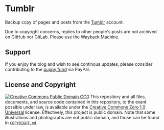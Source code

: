 # Tumblr
Backup copy of pages and posts from the [Tumblr](https://rikaklassen.tumblr.com/) account.

Due to copyright concerns, replies to other people's posts are not archived on GitHub nor GitLab. Please use the [Wayback Machine](https://web.archive.org/web/*/https://zaryathelaika.tumblr.com/*).
## Support
If you enjoy the blog and wish to see continous updates, please consider contributing to the [puppy fund](https://paypal.me/bglamours) via PayPal.
## License and Copyright
[![Creative Commons Public Domain CC0](https://licensebuttons.net/p/zero/1.0/80x15.png)](http://creativecommons.org/publicdomain/zero/1.0/)
This repository and all files, documents, and source code contained in this repository, to the exant possible under law, is available under the [Creative Commons Zero 1.0 Universal](http://creativecommons.org/publicdomain/zero/1.0/) license. Effectively, this project is public domain. Note that some illustrations and photographs are not public domain, and those can be found in [`COPYRIGHT.md`](./COPYRIGHT.md).
